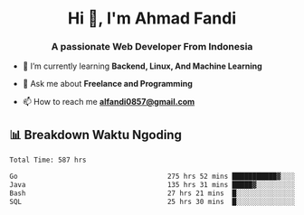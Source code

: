 <h1 align="center">Hi 👋, I'm Ahmad Fandi</h1>
<h3 align="center">A passionate Web Developer From Indonesia</h3>

- 🌱 I’m currently learning **Backend, Linux, And Machine Learning**

- 💬 Ask me about **Freelance and Programming**

- 📫 How to reach me **<alfandi0857@gmail.com>**


## 📊 Breakdown Waktu Ngoding

<!--START_SECTION:waka-->

```txt
Total Time: 587 hrs

Go                                     275 hrs 52 mins ███████████▓░░░░░░░░░░░░░   46.58 %
Java                                   135 hrs 31 mins █████▓░░░░░░░░░░░░░░░░░░░   22.88 %
Bash                                   27 hrs 21 mins  █░░░░░░░░░░░░░░░░░░░░░░░░   04.62 %
SQL                                    25 hrs 30 mins  █░░░░░░░░░░░░░░░░░░░░░░░░   04.31 %
```

<!--END_SECTION:waka-->
